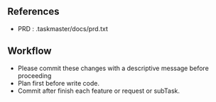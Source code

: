 ## References

- PRD : .taskmaster/docs/prd.txt

## Workflow
-  Please commit these changes with a descriptive message before proceeding
- Plan first before write code.
- Commit after finish each feature or request or subTask.
